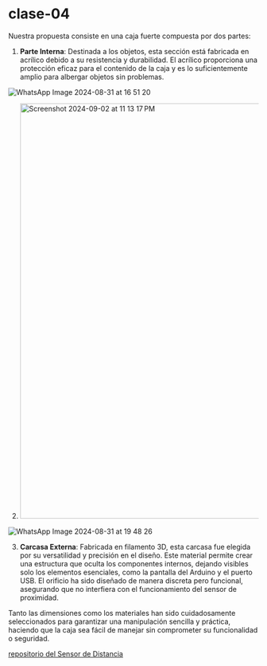 # clase-04
Nuestra propuesta consiste en una caja fuerte compuesta por dos partes:

1. **Parte Interna**: Destinada a los objetos, esta sección está fabricada en acrílico debido a su resistencia y durabilidad. El acrílico proporciona una protección eficaz para el contenido de la caja y es lo suficientemente amplio para albergar objetos sin problemas.


![WhatsApp Image 2024-08-31 at 16 51 20](https://github.com/user-attachments/assets/bc83db52-88c7-4f31-a4e1-3b6258fa14c2)

2. <img width="834" alt="Screenshot 2024-09-02 at 11 13 17 PM" src="https://github.com/user-attachments/assets/98385bf0-8e84-49f1-a6d2-7997a6cf3d82">

![WhatsApp Image 2024-08-31 at 19 48 26](https://github.com/user-attachments/assets/a684b68f-0c52-490a-a68b-aa2f27ab9765)



3. **Carcasa Externa**: Fabricada en filamento 3D, esta carcasa fue elegida por su versatilidad y precisión en el diseño. Este material permite crear una estructura que oculta los componentes internos, dejando visibles solo los elementos esenciales, como la pantalla del Arduino y el puerto USB. El orificio ha sido diseñado de manera discreta pero funcional, asegurando que no interfiera con el funcionamiento del sensor de proximidad.




Tanto las dimensiones como los materiales han sido cuidadosamente seleccionados para garantizar una manipulación sencilla y práctica, haciendo que la caja sea fácil de manejar sin comprometer su funcionalidad o seguridad.

[repositorio del Sensor de Distancia](https://github.com/FryFr/Sensor_de_distancia) 

